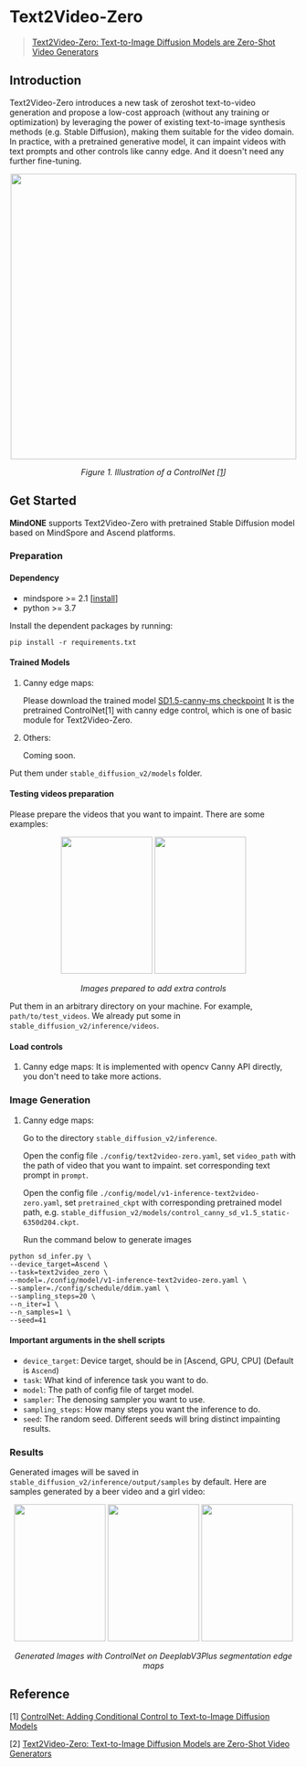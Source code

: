 # Text2Video-Zero
> [Text2Video-Zero: Text-to-Image Diffusion Models are Zero-Shot Video Generators](https://arxiv.org/pdf/2303.13439.pdf)

## Introduction
Text2Video-Zero introduces a new task of zeroshot text-to-video generation and propose a low-cost approach (without any training or optimization) by leveraging the power of existing text-to-image synthesis methods (e.g. Stable Diffusion), making them suitable for the video domain. In practice, with a pretrained generative model, it can impaint videos with text prompts and other controls like canny edge. And it doesn't need any further fine-tuning.

<p align="center">
   <img src="https://github.com/Gaohan123/mindone/assets/20148503/c5c27f00-3c20-479c-a540-70a0c8db0d48" width=500 />
</p>
<p align="center">
  <em> Figure 1. Illustration of a ControlNet [<a href="#references">1</a>] </em>
</p>



## Get Started
**MindONE** supports Text2Video-Zero with pretrained Stable Diffusion model based on MindSpore and Ascend platforms.

### Preparation

#### Dependency
- mindspore >= 2.1  [[install](https://www.mindspore.cn/install)]
- python >= 3.7

Install the dependent packages by running:
```shell
pip install -r requirements.txt
```

#### Trained Models
1. Canny edge maps:

   Please download the trained model [SD1.5-canny-ms checkpoint](https://download.mindspore.cn/toolkits/mindone/stable_diffusion/control_canny_sd_v1.5_static-6350d204.ckpt)
   It is the pretrained ControlNet[1] with canny edge control, which is one of basic module for Text2Video-Zero.

2. Others:

   Coming soon.

Put them under `stable_diffusion_v2/models` folder.

#### Testing videos preparation
Please prepare the videos that you want to impaint. There are some examples:

<div align="center">
<img src="https://github.com/Gaohan123/mindone/assets/20148503/24953d5f-dc20-45d4-ba45-ea602466eaa7" width="160" height="240" />
<img src="https://github.com/Gaohan123/mindone/assets/20148503/f1e21d57-7882-4e4f-a4c0-01568122e43b" width="160" height="240" />
</div>
<p align="center">
  <em> Images prepared to add extra controls </em>
</p>

Put them in an arbitrary directory on your machine. For example, `path/to/test_videos`. We already put some in `stable_diffusion_v2/inference/videos`.

#### Load controls
1. Canny edge maps:
   It is implemented with opencv Canny API directly, you don't need to take more actions.

### Image Generation
1. Canny edge maps:

   Go to the directory `stable_diffusion_v2/inference`.

   Open the config file `./config/text2video-zero.yaml`, set `video_path` with the path of video that you want to impaint. set corresponding text prompt in `prompt`.

   Open the config file `./config/model/v1-inference-text2video-zero.yaml`, set `pretrained_ckpt` with corresponding pretrained model path, e.g. `stable_diffusion_v2/models/control_canny_sd_v1.5_static-6350d204.ckpt`.

   Run the command below to generate images

```shell
python sd_infer.py \
--device_target=Ascend \
--task=text2video_zero \
--model=./config/model/v1-inference-text2video-zero.yaml \
--sampler=./config/schedule/ddim.yaml \
--sampling_steps=20 \
--n_iter=1 \
--n_samples=1 \
--seed=41
```

#### Important arguments in the shell scripts
- `device_target`: Device target, should be in [Ascend, GPU, CPU] (Default is `Ascend`)
- `task`: What kind of inference task you want to do.
- `model`: The path of config file of target model.
- `sampler`: The denosing sampler you want to use.
- `sampling_steps`: How many steps you want the inference to do.
- `seed`: The random seed. Different seeds will bring distinct impainting results.

### Results
Generated images will be saved in `stable_diffusion_v2/inference/output/samples` by default.
Here are samples generated by a beer video and a girl video:

<div align="center">
<img src="https://github.com/Gaohan123/mindone/assets/20148503/6d543d0b-e1c2-447b-805a-19d9253a488b" width="160" height="240" />
<img src="https://github.com/Gaohan123/mindone/assets/20148503/90835ad9-38aa-4ca2-862a-0344c0760463" width="160" height="240" />
<img src="https://github.com/Gaohan123/mindone/assets/20148503/bf1bc4e9-c16c-4d37-8b72-cbc83fd8569e" width="160" height="240" />
</div>
<p align="center">
  <em> Generated Images with ControlNet on DeeplabV3Plus segmentation edge maps </em>
</p>


## Reference
[1] [ControlNet: Adding Conditional Control to Text-to-Image Diffusion Models](https://arxiv.org/pdf/2302.05543.pdf)

[2] [Text2Video-Zero: Text-to-Image Diffusion Models are Zero-Shot Video Generators](https://arxiv.org/pdf/2303.13439.pdf)
